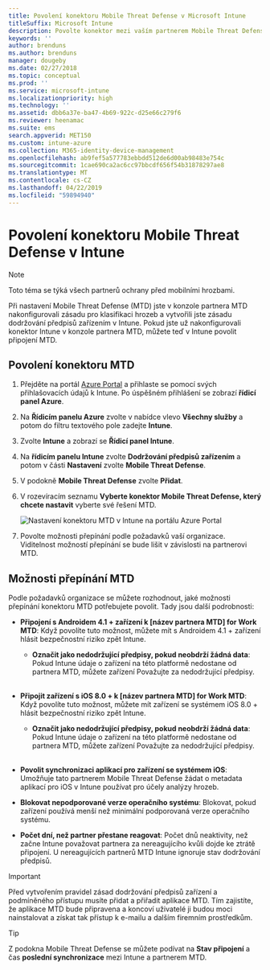 ```yaml
---
title: Povolení konektoru Mobile Threat Defense v Microsoft Intune
titleSuffix: Microsoft Intune
description: Povolte konektor mezi vaším partnerem Mobile Threat Defense (MTD) a Microsoft Intune.
keywords: ''
author: brenduns
ms.author: brenduns
manager: dougeby
ms.date: 02/27/2018
ms.topic: conceptual
ms.prod: ''
ms.service: microsoft-intune
ms.localizationpriority: high
ms.technology: ''
ms.assetid: dbb6a37e-ba47-4b69-922c-d25e66c279f6
ms.reviewer: heenamac
ms.suite: ems
search.appverid: MET150
ms.custom: intune-azure
ms.collection: M365-identity-device-management
ms.openlocfilehash: ab9fef5a577783ebbdd512de6d00ab98483e754c
ms.sourcegitcommit: 1cae690ca2ac6cc97bbcdf656f54b31878297ae8
ms.translationtype: MT
ms.contentlocale: cs-CZ
ms.lasthandoff: 04/22/2019
ms.locfileid: "59894940"
---
```

# <a name="enable-the-mobile-threat-defense-connector-in-intune"></a>Povolení konektoru Mobile Threat Defense v Intune

> [!NOTE] 
> Toto téma se týká všech partnerů ochrany před mobilními hrozbami.

Při nastavení Mobile Threat Defense (MTD) jste v konzole partnera MTD nakonfigurovali zásadu pro klasifikaci hrozeb a vytvořili jste zásadu dodržování předpisů zařízením v Intune. Pokud jste už nakonfigurovali konektor Intune v konzole partnera MTD, můžete teď v Intune povolit připojení MTD.

## <a name="to-enable-the-mtd-connector"></a>Povolení konektoru MTD

1. Přejděte na portál [Azure Portal](https://portal.azure.com) a přihlaste se pomocí svých přihlašovacích údajů k Intune. Po úspěšném přihlášení se zobrazí **řídicí panel Azure**.

2. Na **Řídicím panelu Azure** zvolte v nabídce vlevo **Všechny služby** a potom do filtru textového pole zadejte **Intune**.

3. Zvolte **Intune** a zobrazí se **Řídicí panel Intune**.

4. Na **řídicím panelu Intune** zvolte **Dodržování předpisů zařízením** a potom v části **Nastavení** zvolte **Mobile Threat Defense**.

5. V podokně **Mobile Threat Defense** zvolte **Přidat**.

6. V rozevíracím seznamu **Vyberte konektor Mobile Threat Defense, který chcete nastavit** vyberte své řešení MTD.

    ![Nastavení konektoru MTD v Intune na portálu Azure Portal](./media/enable-mtd-connector-1.png)

7. Povolte možnosti přepínání podle požadavků vaší organizace. Viditelnost možností přepínání se bude lišit v závislosti na partnerovi MTD.

## <a name="mtd-toggle-options"></a>Možnosti přepínání MTD

Podle požadavků organizace se můžete rozhodnout, jaké možnosti přepínání konektoru MTD potřebujete povolit. Tady jsou další podrobnosti:

- **Připojení s Androidem 4.1 + zařízení k [název partnera MTD] for Work MTD**: Když povolíte tuto možnost, můžete mít s Androidem 4.1 + zařízení hlásit bezpečnostní riziko zpět Intune.
    - **Označit jako nedodržující předpisy, pokud neobdrží žádná data**: Pokud Intune údaje o zařízení na této platformě nedostane od partnera MTD, můžete zařízení Považujte za nedodržující předpisy.
<br></br>
- **Připojit zařízení s iOS 8.0 + k [název partnera MTD] for Work MTD**: Když povolíte tuto možnost, můžete mít zařízení se systémem iOS 8.0 + hlásit bezpečnostní riziko zpět Intune.
    - **Označit jako nedodržující předpisy, pokud neobdrží žádná data**: Pokud Intune údaje o zařízení na této platformě nedostane od partnera MTD, můžete zařízení Považujte za nedodržující předpisy.
<br></br>
- **Povolit synchronizaci aplikací pro zařízení se systémem iOS**: Umožňuje tato partnerem Mobile Threat Defense žádat o metadata aplikací pro iOS v Intune používat pro účely analýzy hrozeb.

- **Blokovat nepodporované verze operačního systému**: Blokovat, pokud zařízení používá menší než minimální podporovaná verze operačního systému.

- **Počet dní, než partner přestane reagovat**: Počet dnů neaktivity, než začne Intune považovat partnera za nereagujícího kvůli dojde ke ztrátě připojení. U nereagujících partnerů MTD Intune ignoruje stav dodržování předpisů.

> [!IMPORTANT] 
> Před vytvořením pravidel zásad dodržování předpisů zařízení a podmíněného přístupu musíte přidat a přiřadit aplikace MTD. Tím zajistíte, že aplikace MTD bude připravena a koncoví uživatelé ji budou moci nainstalovat a získat tak přístup k e-mailu a dalším firemním prostředkům.

> [!TIP]
> Z podokna Mobile Threat Defense se můžete podívat na **Stav připojení** a čas **poslední synchronizace** mezi Intune a partnerem MTD.

